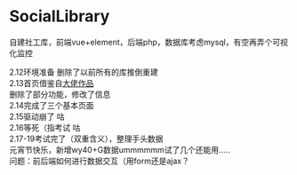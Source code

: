 # SocialLibrary
自建社工库，前端vue+element，后端php，数据库考虑mysql，有空再弄个可视化监控<br>

2.12环境准备  删除了以前所有的库推倒重建<br>
2.13首页借鉴自<a href="https://github.com/dmego/home.github.io">大佬作品</a><br>
删除了部分功能，修改了信息<br>
2.14完成了三个基本页面<br>
2.15驱动崩了  咕<br>
2.16等死（指考试 咕<br>
2.17-19考试完了（双重含义），整理手头数据<br>
元宵节快乐，新增wy40+G数据ummmmmm试了几个还能用.....<br>
问题：前后端如何进行数据交互（用form还是ajax？<br>